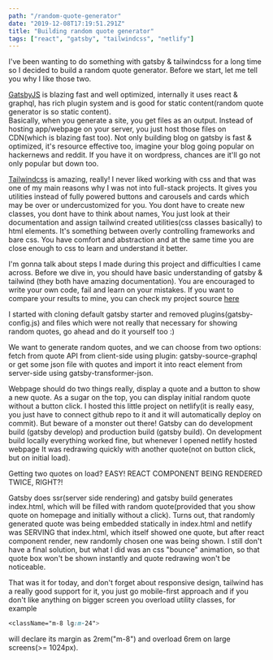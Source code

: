 ```yaml
---
path: "/random-quote-generator"
date: "2019-12-08T17:19:51.291Z"
title: "Building random quote generator"
tags: ["react", "gatsby", "tailwindcss", "netlify"]
---
```


I've been wanting to do something with gatsby & tailwindcss for a long time so I decided to build a random quote generator. Before we start, let me tell you why I like those two.

[GatsbyJS](https://www.gatsbyjs.org/) is blazing fast and well optimized, internally it uses react & graphql, has rich plugin system and is good for static content(random quote generator is so static content).  
Basically, when you generate a site, you get files as an output. Instead of hosting app/webpage on your server, you just host those files on CDN(which is blazing fast too). Not only building blog on gatsby is fast & optimized, it's resource effective too, imagine your blog going popular on hackernews and reddit. If you have it on wordpress, chances are it'll go not only popular but down too.

[Tailwindcss](https://tailwindcss.com/) is amazing, really! I never liked working with css and that was one of my main reasons why I was not into full-stack projects.
It gives you utilities instead of fully powered buttons and carousels and cards which may be over or undercustomized for you. You dont have to create new classes, you dont have to think about names, You just look at their documentation and assign tailwind created utilities(css classes basically) to html elements. It's something between overly controlling frameworks and bare css. You have comfort and abstraction and at the same time you are close enough to css to learn and understand it better.

I'm gonna talk about steps I made during this project and difficulties I came across. Before we dive in, you should have basic understanding of gatsby & tailwind (they both have amazing documentation). You are encouraged to write your own code, fail and learn on your mistakes. If you want to compare your results to mine, you can check my project source [here](https://github.com/romMidnight/random-quote-generator)

I started with cloning default gatsby starter and removed plugins(gatsby-config.js) and files which were not really that necessary for showing random quotes, go ahead and do it yourself too :)

We want to generate random quotes, and we can choose from two options: fetch from quote API from client-side using plugin: gatsby-source-graphql or get some json file with quotes and import it into react element from server-side using gatsby-transformer-json.

Webpage should do two things really, display a quote and a button to show a new quote. As a sugar on the top, you can display initial random quote without a button click. I hosted this little project on netlify(it is really easy, you just have to connect github repo to it and it will automatically deploy on commit). But beware of a monster out there! Gatsby can do development build (gatsby develop) and production build (gatsby build). On development build locally everything worked fine, but whenever I opened netlify hosted webpage It was redrawing quickly with another quote(not on button click, but on initial load).

Getting two quotes on load? EASY! REACT COMPONENT BEING RENDERED TWICE, RIGHT?!

Gatsby does ssr(server side rendering) and gatsby build generates index.html, which will be filled with random quote(provided that you show quote on homepage and initially without a click). Turns out, that randomly generated quote was being embedded statically in index.html and netlify was SERVING that index.html, which itself showed one quote, but after react component render, new randomly chosen one was being shown. I still don't have a final solution, but what I did was an css "bounce" animation, so that quote box won't be shown instantly and quote redrawing won't be noticeable.

That was it for today, and don't forget about responsive design, tailwind has a really good support for it, you just go mobile-first approach and if you don't like anything on bigger screen you overload utility classes, for example

```css
<className="m-8 lg:m-24">
```

will declare its margin as 2rem("m-8") and overload 6rem on large screens(>= 1024px).
